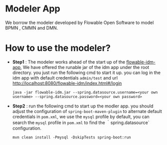 # Modeler App
We borrow the modeler developed by Flowable Open Software to model BPMN , CMMN and DMN.
# How to use the modeler?
- **Step1** : The modeler works ahead of the start up of the [flowable-idm-app](https://github.com/i-qiqi/flowabe-idm-app/tree/master), 
We have offered the runable jar of the idm app under the root directory. you just run the following cmd to start it up. you can log in the idm app with default
credentials `admin/test` and url <http://localhost:8080/flowable-idm/index.html#/login>  
    ```
    java -jar flowable-idm.jar --spring.datasource.username=<your own username> --spring.datasource.password=<your own password>
    ```
- **Step2** :  run the following cmd to start up the modler app. you should adjust the configuration of `spring-boot-maven-plugin`  to  alternate default credentials
in `pom.xml`, we use the `mysql` profile by default, you can search the `mysql` profile in `pom.xml` to find the ｀spring.datasource` configuration.
    ```
    mvn clean install -Pmysql -DskipTests spring-boot:run
    ```
